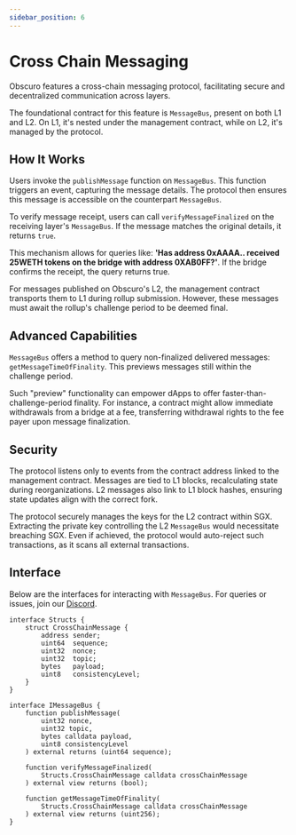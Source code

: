 ```yaml
---
sidebar_position: 6
---
```


# Cross Chain Messaging

Obscuro features a cross-chain messaging protocol, facilitating secure and decentralized communication across layers.

The foundational contract for this feature is `MessageBus`, present on both L1 and L2. On L1, it's nested under the management contract, while on L2, it's managed by the protocol.

## How It Works

Users invoke the `publishMessage` function on `MessageBus`. This function triggers an event, capturing the message details. The protocol then ensures this message is accessible on the counterpart `MessageBus`.

To verify message receipt, users can call `verifyMessageFinalized` on the receiving layer's `MessageBus`. If the message matches the original details, it returns `true`.

This mechanism allows for queries like: **'Has address 0xAAAA.. received 25WETH tokens on the bridge with address 0XAB0FF?'**. If the bridge confirms the receipt, the query returns true.

For messages published on Obscuro's L2, the management contract transports them to L1 during rollup submission. However, these messages must await the rollup's challenge period to be deemed final.

## Advanced Capabilities

`MessageBus` offers a method to query non-finalized delivered messages: `getMessageTimeOfFinality`. This previews messages still within the challenge period.

Such "preview" functionality can empower dApps to offer faster-than-challenge-period finality. For instance, a contract might allow immediate withdrawals from a bridge at a fee, transferring withdrawal rights to the fee payer upon message finalization.

## Security

The protocol listens only to events from the contract address linked to the management contract. Messages are tied to L1 blocks, recalculating state during reorganizations. L2 messages also link to L1 block hashes, ensuring state updates align with the correct fork.

The protocol securely manages the keys for the L2 contract within SGX. Extracting the private key controlling the L2 `MessageBus` would necessitate breaching SGX. Even if achieved, the protocol would auto-reject such transactions, as it scans all external transactions.

## Interface

Below are the interfaces for interacting with `MessageBus`. For queries or issues, join our [Discord](#).

```solidity
interface Structs {
    struct CrossChainMessage {
        address sender;
        uint64  sequence;
        uint32  nonce;
        uint32  topic;
        bytes   payload;
        uint8   consistencyLevel;
    }
}

interface IMessageBus {
    function publishMessage(
        uint32 nonce,
        uint32 topic,
        bytes calldata payload, 
        uint8 consistencyLevel
    ) external returns (uint64 sequence);

    function verifyMessageFinalized(
        Structs.CrossChainMessage calldata crossChainMessage
    ) external view returns (bool);
    
    function getMessageTimeOfFinality(
        Structs.CrossChainMessage calldata crossChainMessage
    ) external view returns (uint256);
}
```
